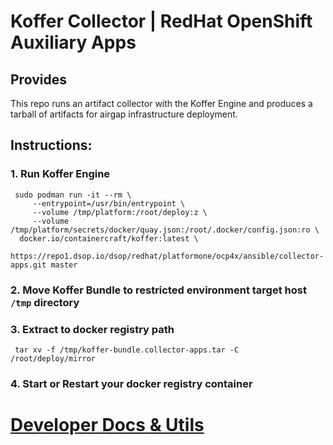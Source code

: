 # Koffer Collector | RedHat OpenShift Auxiliary Apps
## Provides
This repo runs an artifact collector with the Koffer Engine and produces a tarball
of artifacts for airgap infrastructure deployment.

## Instructions:
### 1. Run Koffer Engine
```
 sudo podman run -it --rm \
     --entrypoint=/usr/bin/entrypoint \
     --volume /tmp/platform:/root/deploy:z \
     --volume /tmp/platform/secrets/docker/quay.json:/root/.docker/config.json:ro \
  docker.io/containercraft/koffer:latest \
  https://repo1.dsop.io/dsop/redhat/platformone/ocp4x/ansible/collector-apps.git master
```
### 2. Move Koffer Bundle to restricted environment target host `/tmp` directory
### 3. Extract to docker registry path
```
 tar xv -f /tmp/koffer-bundle.collector-apps.tar -C /root/deploy/mirror
```
### 4. Start or Restart your docker registry container
# [Developer Docs & Utils](./dev)
